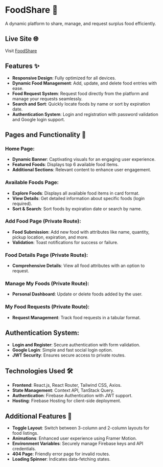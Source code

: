 # FoodShare 🌟  
A dynamic platform to share, manage, and request surplus food efficiently.  

## Live Site 🌐  
Visit [FoodShare](https://precious-taffy-271e2b.netlify.app/)  

## Features ✨  
- **Responsive Design**: Fully optimized for all devices.  
- **Dynamic Food Management**: Add, update, and delete food entries with ease.  
- **Food Request System**: Request food directly from the platform and manage your requests seamlessly.  
- **Search and Sort**: Quickly locate foods by name or sort by expiration date.  
- **Authentication System**: Login and registration with password validation and Google login support.  

## Pages and Functionality 📖  

### Home Page:  
- **Dynamic Banner**: Captivating visuals for an engaging user experience.  
- **Featured Foods**: Displays top 6 available food items.  
- **Additional Sections**: Relevant content to enhance user engagement.  

### Available Foods Page:  
- **Explore Foods**: Displays all available food items in card format.  
- **View Details**: Get detailed information about specific foods (login required).  
- **Sort & Search**: Sort foods by expiration date or search by name.  

### Add Food Page (Private Route):  
- **Food Submission**: Add new food with attributes like name, quantity, pickup location, expiration, and more.  
- **Validation**: Toast notifications for success or failure.  

### Food Details Page (Private Route):  
- **Comprehensive Details**: View all food attributes with an option to request.  

### Manage My Foods (Private Route):  
- **Personal Dashboard**: Update or delete foods added by the user.  

### My Food Requests (Private Route):  
- **Request Management**: Track food requests in a tabular format.  

## Authentication System:  
- **Login and Register**: Secure authentication with form validation.  
- **Google Login**: Simple and fast social login option.  
- **JWT Security**: Ensures secure access to private routes.  

## Technologies Used 🛠️  
- **Frontend**: React.js, React Router, Tailwind CSS, Axios.  
- **State Management**: Context API, TanStack Query.  
- **Authentication**: Firebase Authentication with JWT support.  
- **Hosting**: Firebase Hosting for client-side deployment.  

## Additional Features 🚀  
- **Toggle Layout**: Switch between 3-column and 2-column layouts for food listings.  
- **Animations**: Enhanced user experience using Framer Motion.  
- **Environment Variables**: Securely manage Firebase keys and API credentials.  
- **404 Page**: Friendly error page for invalid routes.  
- **Loading Spinner**: Indicates data-fetching states.  